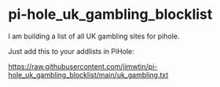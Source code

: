 # pi-hole_uk_gambling_blocklist

I am building a list of all UK gambling sites for pihole.

Just add this to your addlists in PiHole:

https://raw.githubusercontent.com/jimwtin/pi-hole_uk_gambling_blocklist/main/uk_gambling.txt
